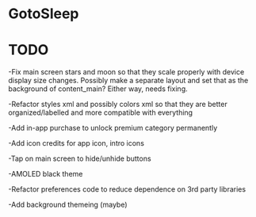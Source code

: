 # GotoSleep

# TODO
-Fix main screen stars and moon so that they scale properly with device display size changes.
Possibly make a separate layout and set that as the background of content_main? Either way, needs fixing.

-Refactor styles xml and possibly colors xml so that they are better organized/labelled and more compatible with everything

-Add in-app purchase to unlock premium category permanently

-Add icon credits for app icon, intro icons

-Tap on main screen to hide/unhide buttons

-AMOLED black theme

-Refactor preferences code to reduce dependence on 3rd party libraries

-Add background themeing (maybe)

